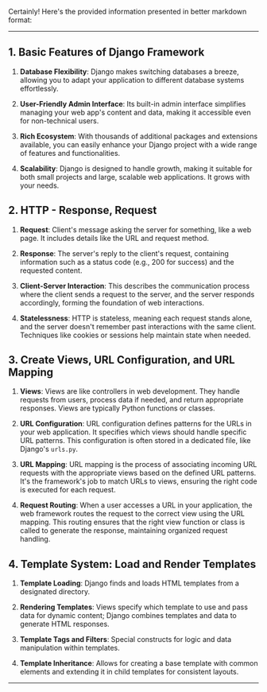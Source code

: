 Certainly! Here's the provided information presented in better markdown format:

---

## 1. Basic Features of Django Framework

1. **Database Flexibility**: Django makes switching databases a breeze, allowing you to adapt your application to different database systems effortlessly.

2. **User-Friendly Admin Interface**: Its built-in admin interface simplifies managing your web app's content and data, making it accessible even for non-technical users.

3. **Rich Ecosystem**: With thousands of additional packages and extensions available, you can easily enhance your Django project with a wide range of features and functionalities.

4. **Scalability**: Django is designed to handle growth, making it suitable for both small projects and large, scalable web applications. It grows with your needs.

## 2. HTTP - Response, Request

1. **Request**: Client's message asking the server for something, like a web page. It includes details like the URL and request method.

2. **Response**: The server's reply to the client's request, containing information such as a status code (e.g., 200 for success) and the requested content.

3. **Client-Server Interaction**: This describes the communication process where the client sends a request to the server, and the server responds accordingly, forming the foundation of web interactions.

4. **Statelessness**: HTTP is stateless, meaning each request stands alone, and the server doesn't remember past interactions with the same client. Techniques like cookies or sessions help maintain state when needed.

## 3. Create Views, URL Configuration, and URL Mapping

1. **Views**: Views are like controllers in web development. They handle requests from users, process data if needed, and return appropriate responses. Views are typically Python functions or classes.

2. **URL Configuration**: URL configuration defines patterns for the URLs in your web application. It specifies which views should handle specific URL patterns. This configuration is often stored in a dedicated file, like Django's `urls.py`.

3. **URL Mapping**: URL mapping is the process of associating incoming URL requests with the appropriate views based on the defined URL patterns. It's the framework's job to match URLs to views, ensuring the right code is executed for each request.

4. **Request Routing**: When a user accesses a URL in your application, the web framework routes the request to the correct view using the URL mapping. This routing ensures that the right view function or class is called to generate the response, maintaining organized request handling.

## 4. Template System: Load and Render Templates

1. **Template Loading**: Django finds and loads HTML templates from a designated directory.

2. **Rendering Templates**: Views specify which template to use and pass data for dynamic content; Django combines templates and data to generate HTML responses.

3. **Template Tags and Filters**: Special constructs for logic and data manipulation within templates.

4. **Template Inheritance**: Allows for creating a base template with common elements and extending it in child templates for consistent layouts.

---